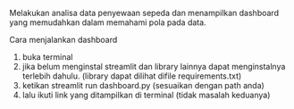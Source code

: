 Melakukan analisa data penyewaan sepeda dan menampilkan dashboard yang memudahkan dalam memahami pola pada data.


Cara menjalankan dashboard
1. buka terminal
2. jika belum menginstal streamlit dan library lainnya dapat menginstalnya terlebih dahulu.  (library dapat dilihat difile requirements.txt)
3. ketikan streamlit run dashboard.py (sesuaikan dengan path anda)
4. lalu ikuti link yang ditampilkan di terminal (tidak masalah keduanya)
